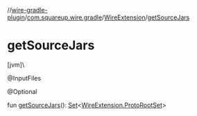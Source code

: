 //[wire-gradle-plugin](../../../index.md)/[com.squareup.wire.gradle](../index.md)/[WireExtension](index.md)/[getSourceJars](get-source-jars.md)

# getSourceJars

[jvm]\

@InputFiles

@Optional

fun [getSourceJars](get-source-jars.md)(): [Set](https://kotlinlang.org/api/latest/jvm/stdlib/kotlin.collections/-set/index.html)&lt;[WireExtension.ProtoRootSet](-proto-root-set/index.md)&gt;

